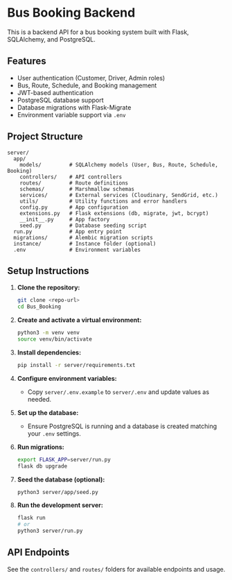 # Bus Booking Backend

This is a backend API for a bus booking system built with Flask, SQLAlchemy, and PostgreSQL.

## Features
- User authentication (Customer, Driver, Admin roles)
- Bus, Route, Schedule, and Booking management
- JWT-based authentication
- PostgreSQL database support
- Database migrations with Flask-Migrate
- Environment variable support via `.env`

## Project Structure
```
server/
  app/
    models/         # SQLAlchemy models (User, Bus, Route, Schedule, Booking)
    controllers/    # API controllers
    routes/         # Route definitions
    schemas/        # Marshmallow schemas
    services/       # External services (Cloudinary, SendGrid, etc.)
    utils/          # Utility functions and error handlers
    config.py       # App configuration
    extensions.py   # Flask extensions (db, migrate, jwt, bcrypt)
    __init__.py     # App factory
    seed.py         # Database seeding script
  run.py            # App entry point
  migrations/       # Alembic migration scripts
  instance/         # Instance folder (optional)
  .env              # Environment variables
```

## Setup Instructions
1. **Clone the repository:**
   ```bash
   git clone <repo-url>
   cd Bus_Booking
   ```

2. **Create and activate a virtual environment:**
   ```bash
   python3 -m venv venv
   source venv/bin/activate
   ```

3. **Install dependencies:**
   ```bash
   pip install -r server/requirements.txt
   ```

4. **Configure environment variables:**
   - Copy `server/.env.example` to `server/.env` and update values as needed.

5. **Set up the database:**
   - Ensure PostgreSQL is running and a database is created matching your `.env` settings.

6. **Run migrations:**
   ```bash
   export FLASK_APP=server/run.py
   flask db upgrade
   ```

7. **Seed the database (optional):**
   ```bash
   python3 server/app/seed.py
   ```

8. **Run the development server:**
   ```bash
   flask run
   # or
   python3 server/run.py
   ```

## API Endpoints
See the `controllers/` and `routes/` folders for available endpoints and usage.

